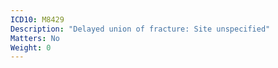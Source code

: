 ```yaml
---
ICD10: M8429
Description: "Delayed union of fracture: Site unspecified"
Matters: No
Weight: 0
---
```


